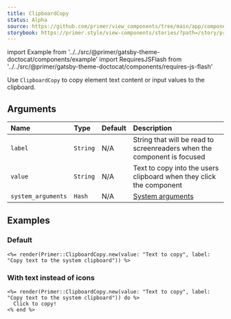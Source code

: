 ```yaml
---
title: ClipboardCopy
status: Alpha
source: https://github.com/primer/view_components/tree/main/app/components/primer/clipboard_copy.rb
storybook: https://primer.style/view-components/stories/?path=/story/primer-clipboard-copy-component
---
```


import Example from '../../src/@primer/gatsby-theme-doctocat/components/example'
import RequiresJSFlash from '../../src/@primer/gatsby-theme-doctocat/components/requires-js-flash'

<RequiresJSFlash />

<!-- Warning: AUTO-GENERATED file, do not edit. Add code comments to your Ruby instead <3 -->

Use `ClipboardCopy` to copy element text content or input values to the clipboard.

## Arguments

| Name | Type | Default | Description |
| :- | :- | :- | :- |
| `label` | `String` | N/A | String that will be read to screenreaders when the component is focused |
| `value` | `String` | N/A | Text to copy into the users clipboard when they click the component |
| `system_arguments` | `Hash` | N/A | [System arguments](/system-arguments) |

## Examples

### Default

<Example src="<clipboard-copy value='Text to copy' aria-label='Copy text to the system clipboard' data-view-component='true'>    <svg aria-hidden='true' viewBox='0 0 16 16' version='1.1' data-view-component='true' height='16' width='16' class='octicon octicon-clippy'>    <path fill-rule='evenodd' d='M5.75 1a.75.75 0 00-.75.75v3c0 .414.336.75.75.75h4.5a.75.75 0 00.75-.75v-3a.75.75 0 00-.75-.75h-4.5zm.75 3V2.5h3V4h-3zm-2.874-.467a.75.75 0 00-.752-1.298A1.75 1.75 0 002 3.75v9.5c0 .966.784 1.75 1.75 1.75h8.5A1.75 1.75 0 0014 13.25v-9.5a1.75 1.75 0 00-.874-1.515.75.75 0 10-.752 1.298.25.25 0 01.126.217v9.5a.25.25 0 01-.25.25h-8.5a.25.25 0 01-.25-.25v-9.5a.25.25 0 01.126-.217z'></path></svg>    <svg style='display: none;' aria-hidden='true' viewBox='0 0 16 16' version='1.1' data-view-component='true' height='16' width='16' class='octicon octicon-check color-icon-success'>    <path fill-rule='evenodd' d='M13.78 4.22a.75.75 0 010 1.06l-7.25 7.25a.75.75 0 01-1.06 0L2.22 9.28a.75.75 0 011.06-1.06L6 10.94l6.72-6.72a.75.75 0 011.06 0z'></path></svg></clipboard-copy>" />

```erb
<%= render(Primer::ClipboardCopy.new(value: "Text to copy", label: "Copy text to the system clipboard")) %>
```

### With text instead of icons

<Example src="<clipboard-copy value='Text to copy' aria-label='Copy text to the system clipboard' data-view-component='true'>      Click to copy!</clipboard-copy>" />

```erb
<%= render(Primer::ClipboardCopy.new(value: "Text to copy", label: "Copy text to the system clipboard")) do %>
  Click to copy!
<% end %>
```
